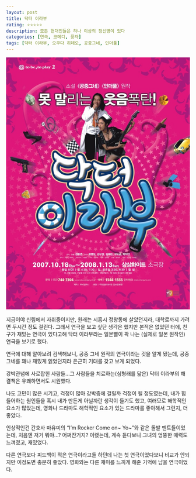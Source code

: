 ```yaml
---
layout: post
title: 닥터 이라부
rating: ⭐️⭐️⭐️⭐️⭐️
description: 모든 현대인들은 하나 이상의 정신병이 있다
categories: [연극, 코메디, 풍자]
tags: [닥터 이라부, 오쿠다 히데오, 공중그네, 인더풀]
---
```


![닥터 이라부](../../images/2008/dr_irabu.jpg)

지금이야 신림에서 자취중이지만, 원래는 시흥시 정왕동에 살았던지라, 대학로까지 가려면 두시간 정도 걸린다. 그래서 연극을 보고 싶단 생각은 했지만 본적은 없었던 터에, 친구가 재밌는 연극이 있다고해 닥터 이라부라는 일본삘이 팍 나는 (실제로 일본 원작인) 연극을 보기로 했다.

연극에 대해 알아보려 검색해보니, 공중 그네 원작의 연극이라는 것을 알게 됐는데, 공중 그네를 꽤나 재밌게 읽었던지라 은근히 기대를 갖고 보게 되었다.

강박관념에 사로잡힌 사람들…그 사람들을 치료하는(심형래를 닮은) 닥터 이라부의 해결책은 유쾌하면서도 시원했다.

나도 고민이 많은 시기고, 걱정이 많아 강박증에 걸릴까 걱정이 될 정도였는데, 내가 힘들어하는 원인들을 혹시 내가 만든게 아닐까란 생각이 들기도 했고, 여러모로 해학적인 요소가 많았는데, 영화나 드라마도 해학적인 요소가 있는 드라마를 좋아해서 그런지, 더 좋았다.

인상적인건 간호사 마유미의 “I’m Rocker Come on~ Yo~”와 같은 돌발 멘트들이었는데, 처음엔 저거 뭐야…? 어쩌잔거지? 이랬는데, 계속 듣다보니 그녀의 엉뚱한 매력도 느껴졌고, 재밌었다.

다른 연극보다 피드백이 적은 연극이라고들 하던데 나는 첫 연극이었다보니 비교가 안되지만 이정도면 충분히 좋았다. 영화와는 다른 재미를 느끼게 해준 기억에 남을 연극이었다.